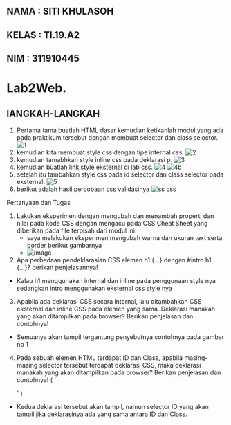 ## NAMA  :   SITI KHULASOH
## KELAS :   TI.19.A2
## NIM   :   311910445

# Lab2Web.
## lANGKAH-LANGKAH
1. Pertama tama buatlah HTML dasar kemudian ketikanlah modul yang ada pada praktikum tersebut dengan membuat selector dan class selector. 
![1](https://user-images.githubusercontent.com/56240533/113553606-3bb98300-9622-11eb-8eef-a3e84bd7d41c.png)
2. kemudian kita membuat style css dengan tipe internal css.
![2](https://user-images.githubusercontent.com/56240533/113553650-4bd16280-9622-11eb-89e5-75e5ff8e6f81.png)
3. kemudian tamabhkan style inline css pada deklarasi p.
![3](https://user-images.githubusercontent.com/56240533/113553663-4f64e980-9622-11eb-9c35-8b53fd07988c.png)
4. kemudian buatlah link style eksternal di lab css.
![4](https://user-images.githubusercontent.com/56240533/113553678-525fda00-9622-11eb-8ba9-f948261813d9.png)
![4b](https://user-images.githubusercontent.com/56240533/113553692-54c23400-9622-11eb-9836-50ebbac21e0a.png)
5. setelah itu tambahkan style css pada id selector dan class selector pada eksternal.
![5](https://user-images.githubusercontent.com/56240533/113553701-57bd2480-9622-11eb-8d31-e06cc479861c.png)
6. berikut adalah hasil percobaan css validasinya
![ss css](https://user-images.githubusercontent.com/56240533/113724062-2c1e6500-971c-11eb-8938-acc4ccf6bc37.png)


Pertanyaan dan Tugas
1. Lakukan eksperimen dengan mengubah dan menambah properti dan nilai pada kode CSS 
dengan mengacu pada CSS Cheat Sheet yang diberikan pada file terpisah dari modul ini.
   - saya melakukan eksperimen mengubah warna dan ukuran text serta border berikut gambarnya 
   - ![image](https://user-images.githubusercontent.com/56240533/113722473-a8b04400-971a-11eb-916b-3e1472939232.png)
2. Apa perbedaan pendeklarasian CSS elemen h1 {...} dengan #intro h1 {...}? berikan 
penjelasannya!
 - Kalau h1 menggunakan internal dan inline pada penggunaan style nya sedangkan intro menggunakan eksternal css style nya
3. Apabila ada deklarasi CSS secara internal, lalu ditambahkan CSS eksternal dan inline CSS pada 
elemen yang sama. Deklarasi manakah yang akan ditampilkan pada browser? Berikan 
penjelasan dan contohnya!
- Semuanya akan tampil tergantung penyebutnya contohnya pada gambar no 1
4. Pada sebuah elemen HTML terdapat ID dan Class, apabila masing-masing selector tersebut 
terdapat deklarasi CSS, maka deklarasi manakah yang akan ditampilkan pada browser? 
Berikan penjelasan dan contohnya! ( '<p id="paragraf-1" class="text-paragraf">' )
-  Kedua deklarasi tersebut akan tampil, namun selector ID yang akan tampil jika deklarasinya ada yang sama antara ID dan Class.

  

